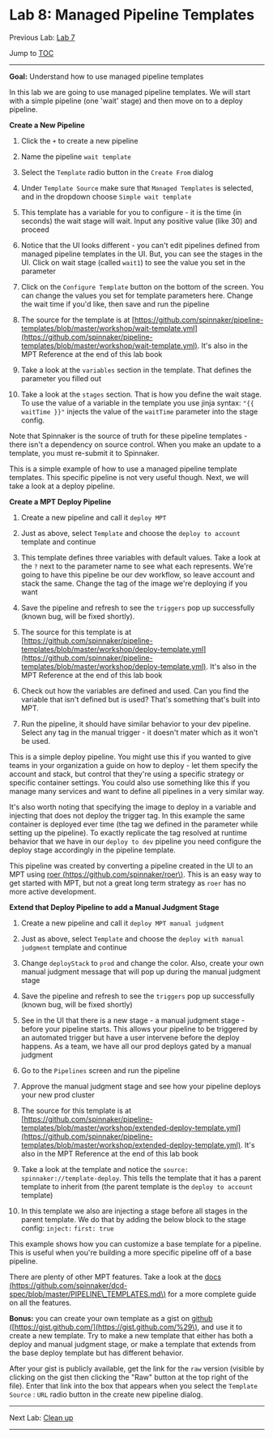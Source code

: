 # Lab 8: Managed Pipeline Templates

Previous Lab: [Lab 7](/lab-7.md)

Jump to [TOC](/README.md)

---

**Goal:** Understand how to use managed pipeline templates

In this lab we are going to use managed pipeline templates. We will start with a simple pipeline (one 'wait' stage) and then move on to a deploy pipeline.

**Create a New Pipeline**

1. Click the `+` to create a new pipeline

1. Name the pipeline `wait template`

1. Select the `Template` radio button in the `Create From` dialog

1. Under `Template Source` make sure that `Managed Templates` is selected, and in the dropdown choose `Simple wait template`

1. This template has a variable for you to configure - it is the time \(in seconds\) the wait stage will wait. Input any positive value \(like 30\) and proceed

1. Notice that the UI looks different - you can't edit pipelines defined from managed pipeline templates in the UI. But, you can see the stages in the UI. Click on wait stage \(called `wait1`\) to see the value you set in the parameter

1. Click on the `Configure Template` button on the bottom of the screen. You can change the values you set for template parameters here. Change the wait time if you'd like, then save and run the pipeline

1. The source for the template is at [https://github.com/spinnaker/pipeline-templates/blob/master/workshop/wait-template.yml](https://github.com/spinnaker/pipeline-templates/blob/master/workshop/wait-template.yml). It's also in the MPT Reference at the end of this lab book

1. Take a look at the `variables` section in the template. That defines the parameter you filled out

1. Take a look at the `stages` section. That is how you define the wait stage. To use the value of a variable in the template you use jinja syntax: `"{{ waitTime }}"` injects the value of the `waitTime` parameter into the stage config.

Note that Spinnaker is the source of truth for these pipeline templates - there isn't a dependency on source control. When you make an update to a template, you must re-submit it to Spinnaker.

This is a simple example of how to use a managed pipeline template templates. This specific pipeline is not very useful though. Next, we will take a look at a deploy pipeline.

**Create a MPT Deploy Pipeline**

1. Create a new pipeline and call it `deploy MPT`

1. Just as above, select `Template` and choose the `deploy to account` template and continue

1. This template defines three variables with default values. Take a look at the `?` next to the parameter name to see what each represents. We're going to have this pipeline be our dev workflow, so leave account and stack the same. Change the tag of the image we're deploying if you want

1. Save the pipeline and refresh to see the `triggers` pop up successfully (known bug, will be fixed shortly).

1. The source for this template is at [https://github.com/spinnaker/pipeline-templates/blob/master/workshop/deploy-template.yml](https://github.com/spinnaker/pipeline-templates/blob/master/workshop/deploy-template.yml). It's also in the MPT Reference at the end of this lab book

1. Check out how the variables are defined and used. Can you find the variable that isn't defined but is used? That's something that's built into MPT.

1. Run the pipeline, it should have similar behavior to your dev pipeline. Select any tag in the manual trigger - it doesn't mater which as it won't be used.

This is a simple deploy pipeline. You might use this if you wanted to give teams in your organization a guide on how to deploy - let them specify the account and stack, but control that they're using a specific strategy or specific container settings. You could also use something like this if you manage many services and want to define all pipelines in a very similar way.

It's also worth noting that specifying the image to deploy in a variable and injecting that does not deploy the trigger tag. In this example the same container is deployed ever time (the tag we defined in the parameter while setting up the pipeline). To exactly replicate the tag resolved at runtime behavior that we have in our `deploy to dev` pipeline you need configure the deploy stage accordingly in the pipeline template.

This pipeline was created by converting a pipeline created in the UI to an MPT using [roer \(https://github.com/spinnaker/roer\)](https://github.com/spinnaker/roer). This is an easy way to get started with MPT, but not a great long term strategy as `roer` has no more active development.

**Extend that Deploy Pipeline to add a Manual Judgment Stage**

1. Create a new pipeline and call it `deploy MPT manual judgment`

1. Just as above, select `Template` and choose the `deploy with manual judgment` template and continue

1. Change `deployStack` to `prod` and change the color. Also, create your own manual judgment message that will pop up during the manual judgment stage

1. Save the pipeline and refresh to see the `triggers` pop up successfully \(known bug, will be fixed shortly\)

1. See in the UI that there is a new stage - a manual judgment stage - before your pipeline starts. This allows your pipeline to be triggered by an automated trigger but have a user intervene before the deploy happens. As a team, we have all our prod deploys gated by a manual judgment

1. Go to the `Pipelines` screen and run the pipeline

1. Approve the manual judgment stage and see how your pipeline deploys your new prod cluster

1. The source for this template is at [https://github.com/spinnaker/pipeline-templates/blob/master/workshop/extended-deploy-template.yml](https://github.com/spinnaker/pipeline-templates/blob/master/workshop/extended-deploy-template.yml). It's also in the MPT Reference at the end of this lab book

1. Take a look at the template and notice the `source: spinnaker://template-deploy`. This tells the template that it has a parent template to inherit from \(the parent template is the `deploy to account` template\)

1. In this template we also are injecting a stage before all stages in the parent template. We do that by adding the below block to the stage config:
`inject:`
`first: true`

This example shows how you can customize a base template for a pipeline. This is useful when you're building a more specific pipeline off of a base pipeline.

There are plenty of other MPT features. Take a look at the [docs \(https://github.com/spinnaker/dcd-spec/blob/master/PIPELINE\_TEMPLATES.md\)](https://github.com/spinnaker/dcd-spec/blob/master/PIPELINE_TEMPLATES.md) for a more complete guide on all the features.

**Bonus:** you can create your own template as a gist on [github](https://gist.github.com/) ([https://gist.github.com/](https://gist.github.com/%29\), and use it to create a new template. Try to make a new template that either has both a deploy and manual judgment stage, or make a template that extends from the base deploy template but has different behavior.

After your gist is publicly available, get the link for the `raw` version (visible by clicking on the gist then clicking the "Raw" button at the top right of the file). Enter that link into the box that appears when you select the `Template Source` : `URL` radio button in the create new pipeline dialog.

---

Next Lab: [Clean up](clean-up.md)

---
